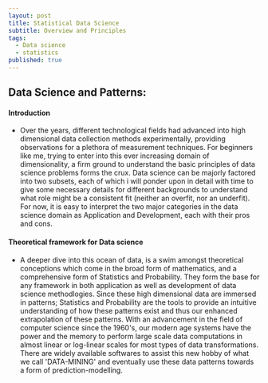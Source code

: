 ```yaml
---
layout: post
title: Statistical Data Science
subtitle: Overview and Principles
tags:
  - Data science
  - statistics
published: true
---
```

## Data Science and Patterns:

#### **Introduction**

- Over the years, different technological fields had advanced into high dimensional data collection methods experimentally,      providing     observations for a plethora of measurement techniques. For beginners like me, trying to enter into this ever   increasing domain of        dimensionality, a firm ground to understand the basic principles of data science problems forms the crux. Data science can be majorly factored into two subsets, each of which i will ponder upon in detail with time to give some necessary details for different backgrounds to understand what role might be a consistent fit (neither an overfit, nor an underfit). For now, it is easy to interpret the two major categories in the data science domain as Application and Development, each with their pros and cons.

#### **Theoretical framework for Data science**

- A deeper dive into this ocean of data, is a swim amongst theoretical conceptions which come in the broad form of mathematics, and a comprehensive form of Statistics and Probability. They form the base for any framework in both application as well as development of data science methodlogies. Since these high dimensional data are immersed in patterns; Statistics and Probability are the tools to provide an intuitive understanding of how these patterns exist and thus our enhanced extrapolation of these patterns. With an advancement in the field of computer science since the 1960's, our modern age systems have the power and the memory to perform large scale data computations in almost linear or log-linear scales for most types of data transformations. There are widely available softwares to assist this new hobby of what we call 'DATA-MINING' and eventually use these data patterns towards a form of prediction-modelling.
